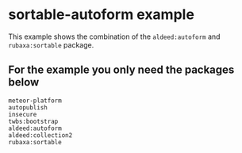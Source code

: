 # sortable-autoform example

This example shows the combination of the `aldeed:autoform` and `rubaxa:sortable` package.

## For the example you only need the packages below

    meteor-platform
    autopublish
    insecure
    twbs:bootstrap
    aldeed:autoform
    aldeed:collection2
    rubaxa:sortable